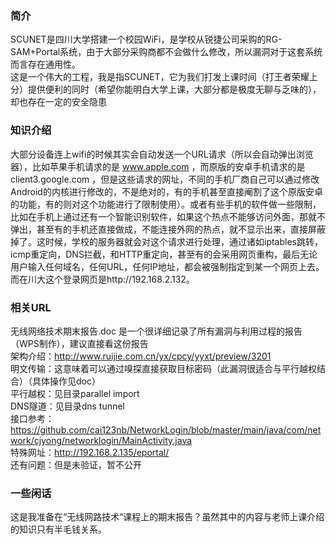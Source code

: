 ### 简介

SCUNET是四川大学搭建一个校园WiFi，是学校从锐捷公司采购的RG-SAM+Portal系统，由于大部分采购商都不会做什么修改，所以漏洞对于这套系统而言存在通用性。  
这是一个伟大的工程，我是指SCUNET，它为我们打发上课时间（打王者荣耀上分）提供便利的同时（希望你能明白大学上课，大部分都是极度无聊与乏味的），却也存在一定的安全隐患  

### 知识介绍

大部分设备连上wifi的时候其实会自动发送一个URL请求（所以会自动弹出浏览器），比如苹果手机请求的是 www.apple.com ，而原版的安卓手机请求的是 client3.google.com ，但是这些请求的网址，不同的手机厂商自己可以通过修改Android的内核进行修改的，不是绝对的，有的手机甚至直接阉割了这个原版安卓的功能，有的则对这个功能进行了限制使用）。或者有些手机的软件做一些限制，比如在手机上通过还有一个智能识别软件，如果这个热点不能够访问外面，那就不弹出，甚至有的手机还直接做成，不能连接外网的热点，就不显示出来，直接屏蔽掉了。这时候，学校的服务器就会对这个请求进行处理，通过诸如iptables跳转，icmp重定向，DNS拦截，和HTTP重定向，甚至有的会采用网页重构，最后无论用户输入任何域名，任何URL，任何IP地址，都会被强制指定到某一个网页上去。而在川大这个登录网页是http://192.168.2.132。

### 相关URL

无线网络技术期末报告.doc 是一个很详细记录了所有漏洞与利用过程的报告（WPS制作），建议直接看这份报告  
架构介绍：http://www.ruijie.com.cn/yx/cpcy/yyxt/preview/3201  
明文传输：这意味着可以通过嗅探直接获取目标密码（此漏洞很适合与平行越权结合）（具体操作见doc）   
平行越权：见目录parallel import  
DNS隧道：见目录dns tunnel  
接口参考：https://github.com/cai123nb/NetworkLogin/blob/master/main/java/com/network/cjyong/networklogin/MainActivity.java   
特殊网址：http://192.168.2.135/eportal/   
还有问题：但是未验证，暂不公开  

### 一些闲话

这是我准备在“无线网路技术“课程上的期末报告？虽然其中的内容与老师上课介绍的知识只有半毛钱关系。  

